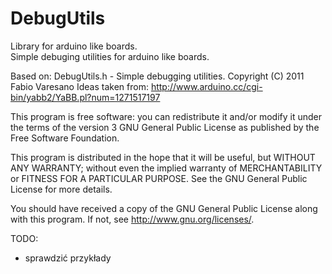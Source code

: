 # DebugUtils
Library for arduino like boards.  
Simple debuging utilities for arduino like boards.

Based on:
DebugUtils.h - Simple debugging utilities.
Copyright (C) 2011 Fabio Varesano <fabio at varesano dot net>
Ideas taken from:
http://www.arduino.cc/cgi-bin/yabb2/YaBB.pl?num=1271517197

This program is free software: you can redistribute it and/or modify
it under the terms of the version 3 GNU General Public License as
published by the Free Software Foundation.

This program is distributed in the hope that it will be useful,
but WITHOUT ANY WARRANTY; without even the implied warranty of
MERCHANTABILITY or FITNESS FOR A PARTICULAR PURPOSE.  See the
GNU General Public License for more details.

You should have received a copy of the GNU General Public License
along with this program.  If not, see <http://www.gnu.org/licenses/>.

TODO:
- sprawdzić przykłady
